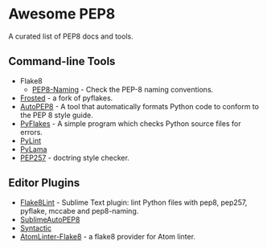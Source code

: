 # Awesome PEP8
A curated list of PEP8 docs and tools.

## Command-line Tools
- Flake8
  - [PEP8-Naming](https://github.com/flintwork/pep8-naming) - Check the PEP-8 naming conventions.
- [Frosted](https://github.com/timothycrosley/frosted) -  a fork of pyflakes.
- [AutoPEP8](https://github.com/hhatto/autopep8) - A tool that automatically formats Python code to conform to the PEP 8 style guide.
- [PyFlakes](https://github.com/pyflakes/pyflakes) - A simple program which checks Python source files for errors.
- [PyLint](http://www.pylint.org/)
- [PyLama](https://github.com/klen/pylama)
- [PEP257](https://github.com/GreenSteam/pep257) - doctring style checker.

## Editor Plugins
- [Flake8Lint](https://github.com/dreadatour/Flake8Lint) - Sublime Text plugin: lint Python files with pep8, pep257, pyflake, mccabe and pep8-naming.
- [SublimeAutoPEP8](https://github.com/wistful/SublimeAutoPEP8)
- [Syntactic](https://github.com/scrooloose/syntastic)
- [AtomLinter-Flake8](https://github.com/AtomLinter/linter-flake8) - a flake8 provider for Atom linter.
